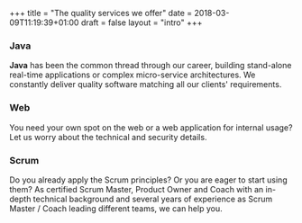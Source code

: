+++
title = "The quality services we offer"
date = 2018-03-09T11:19:39+01:00
draft = false
layout = "intro"
+++
### Java
**Java** has been the common thread through our career, building stand-alone real-time applications or complex micro-service architectures. We constantly deliver quality software matching all our clients' requirements.

### Web
You need your own spot on the web or a web application for internal usage? Let us worry about the technical and security details.

### Scrum
Do you already apply the Scrum principles? Or you are eager to start using them? As certified Scrum Master, Product Owner and Coach with an in-depth technical background and several years of experience as Scrum Master / Coach leading different teams, we can help you.